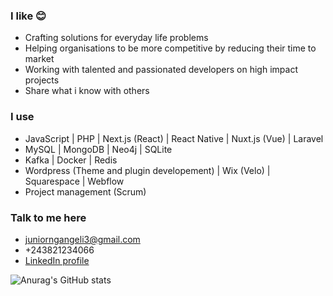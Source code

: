 ### I like 😊
* Crafting solutions for everyday life problems
* Helping organisations to be more competitive by reducing their time to market
* Working with talented and passionated developers on high impact projects
* Share what i know with others

### I use 
* JavaScript | PHP | Next.js (React) | React Native | Nuxt.js (Vue) | Laravel
* MySQL | MongoDB | Neo4j | SQLite
* Kafka | Docker | Redis
* Wordpress (Theme and plugin developement) | Wix (Velo) | Squarespace | Webflow
* Project management (Scrum)

### Talk to me here
* juniorngangeli3@gmail.com
* +243821234066
* [LinkedIn profile](https://www.linkedin.com/in/junior-ngangeli/)

![Anurag's GitHub stats](https://github-readme-stats.vercel.app/api?username=juniorngangeli&show_icons=true&theme=radical)


